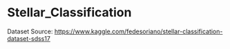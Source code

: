 # Stellar_Classification
Dataset Source: https://www.kaggle.com/fedesoriano/stellar-classification-dataset-sdss17
